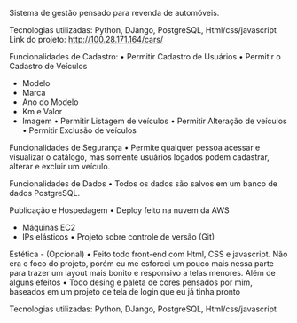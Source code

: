 Sistema de gestão pensado para revenda de automóveis.

Tecnologias utilizadas: Python, DJango, PostgreSQL, Html/css/javascript
Link do projeto: http://100.28.171.164/cars/

Funcionalidades de Cadastro:
• Permitir Cadastro de Usuários
• Permitir o Cadastro de Veículos
 - Modelo
 - Marca
 - Ano do Modelo
 - Km e Valor
 - Imagem
• Permitir Listagem de veículos
• Permitir Alteração de veículos
• Permitir Exclusão de veículos

Funcionalidades de Segurança
• Permite qualquer pessoa acessar e visualizar o catálogo, mas somente usuários logados podem cadastrar, alterar e excluir um veículo.

Funcionalidades de Dados
• Todos os dados são salvos em um banco de dados PostgreSQL.

Publicação e Hospedagem
• Deploy feito na nuvem da AWS
 - Máquinas EC2
 - IPs elásticos
• Projeto sobre controle de versão (Git) 

Estética - (Opcional)
• Feito todo front-end com Html, CSS e javascript. Não era o foco do projeto, porém eu me esforcei um pouco mais nessa parte para trazer um layout mais bonito e responsivo a telas menores. Além de alguns efeitos
• Todo desing e paleta de cores pensados por mim, baseados em um projeto de tela de login que eu já tinha pronto

Tecnologias utilizadas: Python, DJango, PostgreSQL, Html/css/javascript
